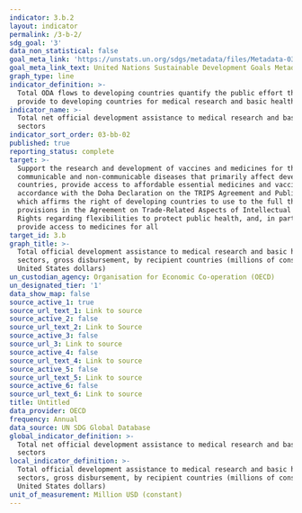 ```yaml
---
indicator: 3.b.2
layout: indicator
permalink: /3-b-2/
sdg_goal: '3'
data_non_statistical: false
goal_meta_link: 'https://unstats.un.org/sdgs/metadata/files/Metadata-03-0B-02.pdf'
goal_meta_link_text: United Nations Sustainable Development Goals Metadata (PDF 210 KB)
graph_type: line
indicator_definition: >-
  Total ODA flows to developing countries quantify the public effort that donors
  provide to developing countries for medical research and basic health.
indicator_name: >-
  Total net official development assistance to medical research and basic health
  sectors
indicator_sort_order: 03-bb-02
published: true
reporting_status: complete
target: >-
  Support the research and development of vaccines and medicines for the
  communicable and non-communicable diseases that primarily affect developing
  countries, provide access to affordable essential medicines and vaccines, in
  accordance with the Doha Declaration on the TRIPS Agreement and Public Health,
  which affirms the right of developing countries to use to the full the
  provisions in the Agreement on Trade-Related Aspects of Intellectual Property
  Rights regarding flexibilities to protect public health, and, in particular,
  provide access to medicines for all
target_id: 3.b
graph_title: >-
  Total official development assistance to medical research and basic heath
  sectors, gross disbursement, by recipient countries (millions of constant 2016
  United States dollars)
un_custodian_agency: Organisation for Economic Co-operation (OECD)
un_designated_tier: '1'
data_show_map: false
source_active_1: true
source_url_text_1: Link to source
source_active_2: false
source_url_text_2: Link to Source
source_active_3: false
source_url_3: Link to source
source_active_4: false
source_url_text_4: Link to source
source_active_5: false
source_url_text_5: Link to source
source_active_6: false
source_url_text_6: Link to source
title: Untitled
data_provider: OECD
frequency: Annual
data_source: UN SDG Global Database
global_indicator_definition: >-
  Total net official development assistance to medical research and basic health
  sectors
local_indicator_definition: >-
  Total official development assistance to medical research and basic heath
  sectors, gross disbursement, by recipient countries (millions of constant 2016
  United States dollars)
unit_of_measurement: Million USD (constant)
---
```

